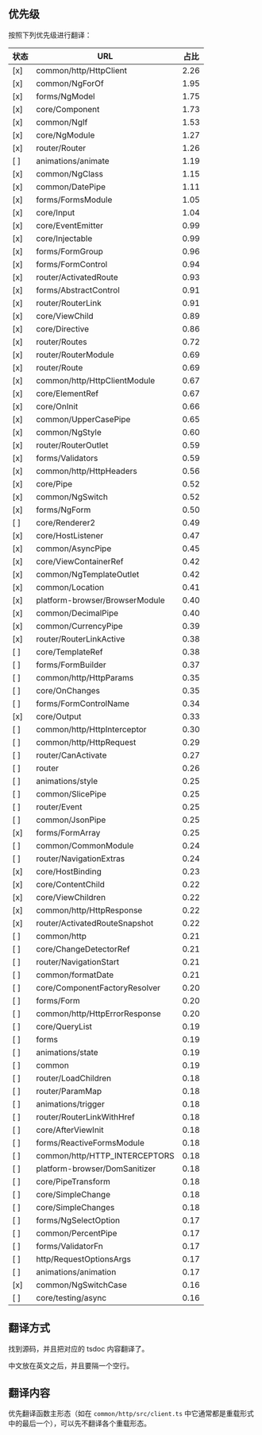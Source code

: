 ## 优先级

按照下列优先级进行翻译：

状态|URL|占比
---|---|----
[x]  | common/http/HttpClient  | 2.26
[x]  | common/NgForOf  | 1.95
[x]  | forms/NgModel  | 1.75
[x]  | core/Component  | 1.73
[x]  | common/NgIf  | 1.53
[x]  | core/NgModule  | 1.27
[x]  | router/Router  | 1.26
[ ]  | animations/animate  | 1.19
[x]  | common/NgClass  | 1.15
[x]  | common/DatePipe  | 1.11
[x]  | forms/FormsModule  | 1.05
[x]  | core/Input  | 1.04
[x]  | core/EventEmitter  | 0.99
[x]  | core/Injectable  | 0.99
[x]  | forms/FormGroup  | 0.96
[x]  | forms/FormControl  | 0.94
[x]  | router/ActivatedRoute  | 0.93
[x]  | forms/AbstractControl  | 0.91
[x]  | router/RouterLink  | 0.91
[x]  | core/ViewChild  | 0.89
[x]  | core/Directive  | 0.86
[x]  | router/Routes  | 0.72
[x]  | router/RouterModule  | 0.69
[x]  | router/Route  | 0.69
[x]  | common/http/HttpClientModule  | 0.67
[x]  | core/ElementRef  | 0.67
[x]  | core/OnInit  | 0.66
[x]  | common/UpperCasePipe  | 0.65
[x]  | common/NgStyle  | 0.60
[x]  | router/RouterOutlet  | 0.59
[x]  | forms/Validators  | 0.59
[x]  | common/http/HttpHeaders  | 0.56
[x]  | core/Pipe  | 0.52
[x]  | common/NgSwitch  | 0.52
[x]  | forms/NgForm  | 0.50
[ ]  | core/Renderer2  | 0.49
[x]  | core/HostListener  | 0.47
[x]  | common/AsyncPipe  | 0.45
[x]  | core/ViewContainerRef  | 0.42
[x]  | common/NgTemplateOutlet  | 0.42
[x]  | common/Location  | 0.41
[x]  | platform-browser/BrowserModule  | 0.40
[x]  | common/DecimalPipe  | 0.40
[x]  | common/CurrencyPipe  | 0.39
[x]  | router/RouterLinkActive  | 0.38
[ ]  | core/TemplateRef  | 0.38
[ ]  | forms/FormBuilder  | 0.37
[ ]  | common/http/HttpParams  | 0.35
[ ]  | core/OnChanges  | 0.35
[ ]  | forms/FormControlName  | 0.34
[x]  | core/Output  | 0.33
[ ]  | common/http/HttpInterceptor  | 0.30
[ ]  | common/http/HttpRequest  | 0.29
[ ]  | router/CanActivate  | 0.27
[ ]  | router  | 0.26
[ ]  | animations/style  | 0.25
[ ]  | common/SlicePipe  | 0.25
[ ]  | router/Event  | 0.25
[ ]  | common/JsonPipe  | 0.25
[x]  | forms/FormArray  | 0.25
[ ]  | common/CommonModule  | 0.24
[ ]  | router/NavigationExtras  | 0.24
[x]  | core/HostBinding  | 0.23
[x]  | core/ContentChild  | 0.22
[x]  | core/ViewChildren  | 0.22
[x]  | common/http/HttpResponse  | 0.22
[x]  | router/ActivatedRouteSnapshot  | 0.22
[ ]  | common/http  | 0.21
[ ]  | core/ChangeDetectorRef  | 0.21
[ ]  | router/NavigationStart  | 0.21
[ ]  | common/formatDate  | 0.21
[ ]  | core/ComponentFactoryResolver  | 0.20
[ ]  | forms/Form  | 0.20
[ ]  | common/http/HttpErrorResponse  | 0.20
[ ]  | core/QueryList  | 0.19
[ ]  | forms  | 0.19
[ ]  | animations/state  | 0.19
[ ]  | common  | 0.19
[ ]  | router/LoadChildren  | 0.18
[ ]  | router/ParamMap  | 0.18
[ ]  | animations/trigger  | 0.18
[ ]  | router/RouterLinkWithHref  | 0.18
[ ]  | core/AfterViewInit  | 0.18
[ ]  | forms/ReactiveFormsModule  | 0.18
[ ]  | common/http/HTTP_INTERCEPTORS  | 0.18
[ ]  | platform-browser/DomSanitizer  | 0.18
[ ]  | core/PipeTransform  | 0.18
[ ]  | core/SimpleChange  | 0.18
[ ]  | core/SimpleChanges  | 0.18
[ ]  | forms/NgSelectOption  | 0.17
[ ]  | common/PercentPipe  | 0.17
[ ]  | forms/ValidatorFn  | 0.17
[ ]  | http/RequestOptionsArgs  | 0.17
[ ]  | animations/animation  | 0.17
[x]  | common/NgSwitchCase  | 0.16
[ ]  | core/testing/async  | 0.16

## 翻译方式

找到源码，并且把对应的 tsdoc 内容翻译了。

中文放在英文之后，并且要隔一个空行。

## 翻译内容

优先翻译函数主形态（如在 `common/http/src/client.ts` 中它通常都是重载形式中的最后一个），可以先不翻译各个重载形态。

